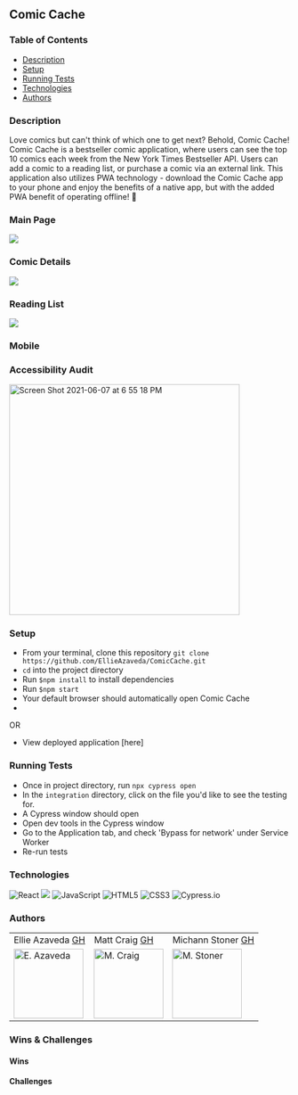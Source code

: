 ## Comic Cache

### Table of Contents
* [Description](#description)
* [Setup](#setup)
* [Running Tests](#runningtests)
* [Technologies](#technologies)
* [Authors](#authors)


### Description
Love comics but can't think of which one to get next? Behold, Comic Cache! Comic Cache is a bestseller comic application, where users can see the top 10 comics each week from the New York Times Bestseller API. Users can add a comic to a reading list, or purchase a comic via an external link. This application also utilizes PWA technology - download the Comic Cache app to your phone and enjoy the benefits of a native app, but with the added PWA benefit of operating offline! 🤯


### Main Page
![](https://media.giphy.com/media/5oM2TAZ5GqjZLLDqsn/giphy.gif)

### Comic Details 
![](https://media.giphy.com/media/SyfdSP6STzNl1LMsuU/giphy.gif)

### Reading List
![](https://media.giphy.com/media/hDNxf2LPTcMh6dM5b5/giphy.gif)

### Mobile

### Accessibility Audit
<img width="414" alt="Screen Shot 2021-06-07 at 6 55 18 PM" src="https://user-images.githubusercontent.com/76269802/121105786-ffd9a000-c7c1-11eb-91be-44767e66b993.png">

### Setup
* From your terminal, clone this repository
`git clone https://github.com/EllieAzaveda/ComicCache.git`  
* `cd` into the project directory
* Run `$npm install` to install dependencies
* Run `$npm start`
* Your default browser should automatically open Comic Cache
*
OR
* View deployed application [here]

### Running Tests
* Once in project directory, run `npx cypress open` 
* In the `integration` directory, click on the file you'd like to see the testing for. 
* A Cypress window should open
* Open dev tools in the Cypress window 
* Go to the Application tab, and check 'Bypass for network' under Service Worker 
* Re-run tests  

### Technologies
<p>
  <img alt="React" src="https://img.shields.io/badge/react%20-%2320232a.svg?&style=for-the-badge&logo=react&logoColor=%2361DAFB"/>

  <img src="https://img.shields.io/badge/React_Router-CA4245?style=for-the-badge&logo=react-router&logoColor=white"/>

  <img alt="JavaScript" src="https://img.shields.io/badge/javascript%20-%23323330.svg?&style=for-the-badge&logo=javascript&logoColor=%23F7DF1E"/>

  <img alt="HTML5" src="https://img.shields.io/badge/html5%20-%23E34F26.svg?&style=for-the-badge&logo=html5&logoColor=white"/>

  <img alt="CSS3" src="https://img.shields.io/badge/css3%20-%231572B6.svg?&style=for-the-badge&logo=css3&logoColor=white"/>

  <img alt="Cypress.io" src="https://camo.githubusercontent.com/bd9c528263673db09f67bcf3445ba8e5512cfb6829e966a31ef7a378933b231a/68747470733a2f2f696d672e736869656c64732e696f2f62616467652f2d437970726573732e696f2d626c61636b3f7374796c653d666f722d7468652d6261646765266c6f676f3d637970726573732e696f266c6f676f436f6c6f723d7768697465"/>
</p>

### Authors
<table>
    <tr>
        <td> Ellie Azaveda <a href="https://github.com/EllieAzaveda">GH</td>
        <td> Matt Craig <a href="https://github.com/mcraig2342">GH</td>
        <td> Michann Stoner <a href="https://github.com/michannstoner">GH</td>
    </tr>
    </tr>
        <td><img src="https://avatars.githubusercontent.com/u/76409536?v=4" alt="E. Azaveda" width="125" height="auto" /></td>
        <td><img src="https://avatars.githubusercontent.com/u/75296592?v=4" alt="M. Craig" width="125" height="auto" /></td>
        <td><img src="https://avatars.githubusercontent.com/u/76269802?v=4" alt="M. Stoner" width="125" height="auto" /></td>
    </tr>
</table>


### Wins & Challenges

#### Wins


#### Challenges
